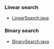 ### Linear search
- <a href="https://github.com/hongjw1991/Java-DataStructure-Algorithm-DesignPattern/blob/master/algorithm/search_algorithm/LinearSearch.java">LinearSearch.java</a>

### Binary search
- <a href="https://github.com/hongjw1991/Java-DataStructure-Algorithm-DesignPattern/blob/master/algorithm/search_algorithm/BinarySearch.java">BinarySearch.java</a>